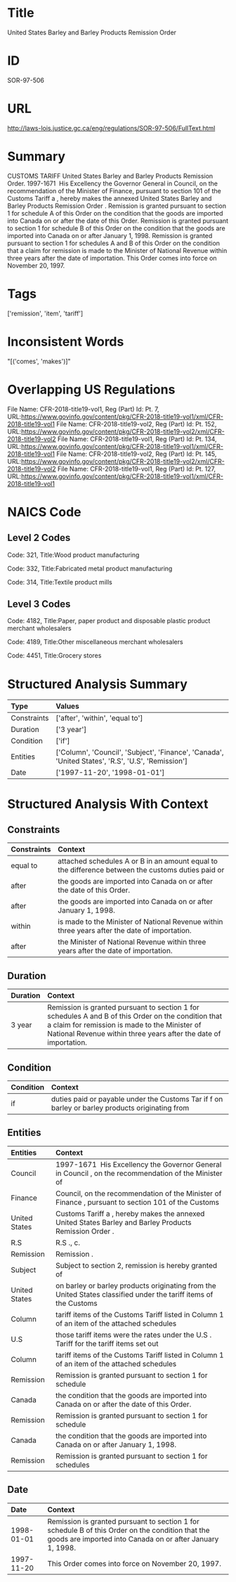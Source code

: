 # Title
United States Barley and Barley Products Remission Order


# ID
SOR-97-506

# URL
http://laws-lois.justice.gc.ca/eng/regulations/SOR-97-506/FullText.html


# Summary
CUSTOMS TARIFF United States Barley and Barley Products Remission Order.
1997-1671  His Excellency the Governor General in Council, on the recommendation of the Minister of Finance, pursuant to section 101 of the  Customs Tariff a , hereby makes the annexed  United States Barley and Barley Products Remission Order .
Remission is granted pursuant to section 1 for schedule A of this Order on the condition that the goods are imported into Canada on or after the date of this Order.
Remission is granted pursuant to section 1 for schedule B of this Order on the condition that the goods are imported into Canada on or after January 1, 1998.
Remission is granted pursuant to section 1 for schedules A and B of this Order on the condition that a claim for remission is made to the Minister of National Revenue within three years after the date of importation.
This Order comes into force on November 20, 1997.


# Tags
['remission', 'item', 'tariff']


# Inconsistent Words
"[('comes', 'makes')]"


# Overlapping US Regulations
File Name: CFR-2018-title19-vol1, Reg (Part) Id: Pt. 7, URL:https://www.govinfo.gov/content/pkg/CFR-2018-title19-vol1/xml/CFR-2018-title19-vol1
File Name: CFR-2018-title19-vol2, Reg (Part) Id: Pt. 152, URL:https://www.govinfo.gov/content/pkg/CFR-2018-title19-vol2/xml/CFR-2018-title19-vol2
File Name: CFR-2018-title19-vol1, Reg (Part) Id: Pt. 134, URL:https://www.govinfo.gov/content/pkg/CFR-2018-title19-vol1/xml/CFR-2018-title19-vol1
File Name: CFR-2018-title19-vol2, Reg (Part) Id: Pt. 145, URL:https://www.govinfo.gov/content/pkg/CFR-2018-title19-vol2/xml/CFR-2018-title19-vol2
File Name: CFR-2018-title19-vol1, Reg (Part) Id: Pt. 127, URL:https://www.govinfo.gov/content/pkg/CFR-2018-title19-vol1/xml/CFR-2018-title19-vol1



# NAICS Code
## Level 2 Codes
Code: 321, Title:Wood product manufacturing

Code: 332, Title:Fabricated metal product manufacturing

Code: 314, Title:Textile product mills




## Level 3 Codes
Code: 4182, Title:Paper, paper product and disposable plastic product merchant wholesalers

Code: 4189, Title:Other miscellaneous merchant wholesalers

Code: 4451, Title:Grocery stores







# Structured Analysis Summary
| Type        | Values                                                                                            |
|:------------|:--------------------------------------------------------------------------------------------------|
| Constraints | ['after', 'within', 'equal to']                                                                   |
| Duration    | ['3 year']                                                                                        |
| Condition   | ['if']                                                                                            |
| Entities    | ['Column', 'Council', 'Subject', 'Finance', 'Canada', 'United States', 'R.S', 'U.S', 'Remission'] |
| Date        | ['1997-11-20', '1998-01-01']                                                                      |


# Structured Analysis With Context
 


## Constraints
| Constraints   | Context                                                                                           |
|:--------------|:--------------------------------------------------------------------------------------------------|
| equal to      | attached schedules A or B in an amount equal to the difference between the customs duties paid or |
| after         | the goods are imported into Canada on or after  the date of this Order.                           |
| after         | the goods are imported into Canada on or after  January 1, 1998.                                  |
| within        | is made to the Minister of National Revenue within  three years after the date of importation.    |
| after         | the Minister of National Revenue within three years after  the date of importation.               |


## Duration
| Duration   | Context                                                                                                                                                                                                                  |
|:-----------|:-------------------------------------------------------------------------------------------------------------------------------------------------------------------------------------------------------------------------|
| 3 year     | Remission is granted pursuant to section 1 for schedules A and B of this Order on the condition that a claim for remission is made to the Minister of National Revenue within three years after the date of importation. |


## Condition
| Condition   | Context                                                                                         |
|:------------|:------------------------------------------------------------------------------------------------|
| if          | duties paid or payable under the Customs Tar if f on barley or barley products originating from |


## Entities
| Entities      | Context                                                                                                          |
|:--------------|:-----------------------------------------------------------------------------------------------------------------|
| Council       | 1997-1671  His Excellency the Governor General in  Council , on the recommendation of the Minister of            |
| Finance       | Council, on the recommendation of the Minister of Finance , pursuant to section 101 of the Customs               |
| United States | Customs Tariff a , hereby makes the annexed United States  Barley and Barley Products Remission Order .          |
| R.S           | R.S ., c.                                                                                                        |
| Remission     | Remission .                                                                                                      |
| Subject       | Subject to section 2, remission is hereby granted of                                                             |
| United States | on barley or barley products originating from the United States classified under the tariff items of the Customs |
| Column        | tariff items of the Customs Tariff listed in Column 1 of an item of the attached schedules                       |
| U.S           | those tariff items were the rates under the U.S . Tariff for the tariff items set out                            |
| Column        | tariff items of the Customs Tariff listed in Column 1 of an item of the attached schedules                       |
| Remission     | Remission is granted pursuant to section 1 for schedule                                                          |
| Canada        | the condition that the goods are imported into Canada  on or after the date of this Order.                       |
| Remission     | Remission is granted pursuant to section 1 for schedule                                                          |
| Canada        | the condition that the goods are imported into Canada  on or after January 1, 1998.                              |
| Remission     | Remission is granted pursuant to section 1 for schedules                                                         |


## Date
| Date       | Context                                                                                                                                                       |
|:-----------|:--------------------------------------------------------------------------------------------------------------------------------------------------------------|
| 1998-01-01 | Remission is granted pursuant to section 1 for schedule B of this Order on the condition that the goods are imported into Canada on or after January 1, 1998. |
| 1997-11-20 | This Order comes into force on November 20, 1997.                                                                                                             |


